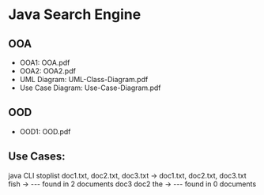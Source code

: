 # Java Search Engine

## OOA

* OOA1: OOA.pdf
* OOA2: OOA2.pdf
* UML Diagram: UML-Class-Diagram.pdf
* Use Case Diagram: Use-Case-Diagram.pdf

## OOD

* OOD1: OOD.pdf

## Use Cases:

java CLI stoplist doc1.txt, doc2.txt, doc3.txt -> doc1.txt, doc2.txt, doc3.txt
fish -> --- found in 2 documents doc3 doc2
the -> --- found in 0 documents
